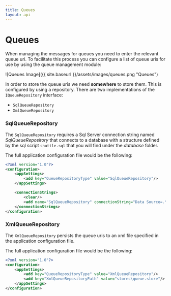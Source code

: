 ```yaml
---
title: Queues
layout: api 
---
```

# Queues

When managing the messages for queues you need to enter the relevant queue uri.  To facilitate this process you can configure a list of queue uris for use by using the queue management module:

![Queues Image]({{ site.baseurl }}/assets/images/queues.png "Queues")

In order to store the queue uris we need **somewhere** to store them.  This is configured by using a repository.  There are two implementations of the `IQueueRepository` interface:

- `SqlQueueRepository`
- `XmlQueueRepository`

### SqlQueueRepository

The `SqlQueueRepository` requires a Sql Server connection string named *SqlQueueRepository* that connects to a database with a structure defined by the sql script `shuttle.sql` that you will find under the *database* folder.

The full application configuration file would be the following:

``` xml
<?xml version="1.0"?>
<configuration>
	<appSettings>
		<add key="QueueRepositoryType" value="SqlQueueRepository"/>
	</appSettings>

	<connectionStrings>
		<clear/>
		<add name="SqlQueueRepository" connectionString="Data Source=.\sqlexpress; Initial Catalog=shuttle;Integrated Security=SSPI;" providerName="System.Data.SqlClient"/>
	</connectionStrings>
</configuration>
```

### XmlQueueRepository

The `XmlQueueRepository` persists the queue uris to an xml file specified in the application configuration file.

The full application configuration file would be the following:

``` xml
<?xml version="1.0"?>
<configuration>
	<appSettings>
		<add key="QueueRepositoryType" value="XmlQueueRepository"/>
		<add key="XmlQueueRepositoryPath" value="stores\queue.store"/>
	</appSettings>
</configuration>
```
